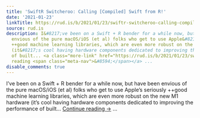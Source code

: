 ```yaml
---
title: 'SwiftR Switcheroo: Calling [Compiled] Swift from R!'
date: '2021-01-23'
linkTitle: https://rud.is/b/2021/01/23/swiftr-switcheroo-calling-compiled-swift-from-r/
source: rud.is
description: I&#8217;ve been on a Swift + R bender for a while now, but have been
  envious of the pure macOS/iOS (et al) folks who get to use Apple&#8217;s seriously
  ++good machine learning libraries, which are even more robust on the new M1 hardware
  (it&#8217;s cool having hardware components dedicated to improving the performance
  of built... <a class="more-link" href="https://rud.is/b/2021/01/23/swiftr-switcheroo-calling-compiled-swift-from-r/">Continue
  reading <span class="meta-nav">&#8594;</span></a> ...
disable_comments: true
---
```

I&#8217;ve been on a Swift + R bender for a while now, but have been envious of the pure macOS/iOS (et al) folks who get to use Apple&#8217;s seriously ++good machine learning libraries, which are even more robust on the new M1 hardware (it&#8217;s cool having hardware components dedicated to improving the performance of built... <a class="more-link" href="https://rud.is/b/2021/01/23/swiftr-switcheroo-calling-compiled-swift-from-r/">Continue reading <span class="meta-nav">&#8594;</span></a> ...